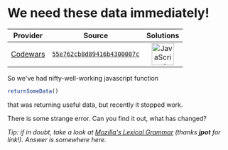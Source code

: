 [_metadata_:generated]: - "true"

# We need these data immediately!

<!-- INFO TABLE BEGIN -->

| Provider                                        | Source                                                                               | Solutions                                                                                                                                                    |
| :---------------------------------------------: | :----------------------------------------------------------------------------------: | :----------------------------------------------------------------------------------------------------------------------------------------------------------: |
| [Codewars](../../../docs/providers/Codewars.md) | [`55e762cb8d89416b4300007c`](https://www.codewars.com/kata/55e762cb8d89416b4300007c) | [<img src="https://res.cloudinary.com/rascaltwo/image/upload/v1631924076/javascript_ehszr7.svg" alt="JavaScript" title="JavaScript" width="50" />](solve.js) |

<!-- INFO TABLE END -->

So we've had nifty-well-working javascript function
```javascript
returnSomeData()
```
that was returning useful data, but recently it stopped work.

There is some strange error. Can you find it out, what has changed?

<em>Tip: if in doubt, take a look at <a href="https://developer.mozilla.org/en-US/docs/Web/JavaScript/Reference/Lexical_grammar">Mozilla's Lexical Grammar</a> (thanks **jpot** for link!). Answer is somewhere here.</em>


